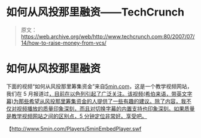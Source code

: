 # 如何从风投那里融资——TechCrunch

> 原文：<https://web.archive.org/web/http://www.techcrunch.com:80/2007/07/14/how-to-raise-money-from-vcs/>

# 如何从风投那里融资

下面的视频“如何从风投那里筹集资金”来自[5min.com](https://web.archive.org/web/20220811115904/http://www.5min.com/)，这是一个教学视频网站，我们在 5 月报道过[，目前在以色列引起了广泛关注。该视频(希伯来语，带英文字幕)为那些希望从风投那里筹集资金的人提供了一些有趣的建议。除了内容，我不仅对视频播放的质量印象深刻，而且对切换字幕的内置支持也印象深刻。如果质量是教学视频网站之间的区别点，5 分钟定位非常好。享受吧。](https://web.archive.org/web/20220811115904/http://www.beta.techcrunch.com/2007/05/14/5min-life-videopedia/)

【http://www.5min.com/Players/5minEmbedPlayer.swf 